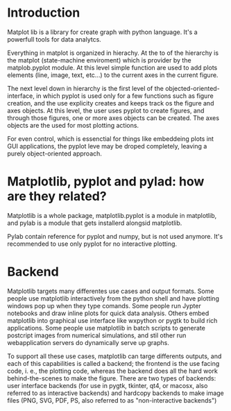 # Introduction

Matplot lib is a library for create graph with python language. It's a powerfull tools for data analytcs.

Everything in matplot is organized in hierachy. At the to of the hierarchy is the matplot (state-machine enviroment) which is provider by the matplob.pyplot module. At this level simple function are used to add plots elements (line, image, text, etc...) to the current axes in the current figure.

The next level down in hierarchy is the first level of the objected-oriented-interface, in which pyplot is used only for a few functions such as figure creation, and the use explicity creates and keeps track  os the figure and axes objects. At this level, the user uses pyplot to create figures, and through those figures, one or more axes objects can be created. The axes objects are the used for most plotting actions.

For even control, which is essenctial for things like embeddeing plots int GUI applications, the pyplot leve may be droped completely, leaving a purely object-oriented approach.

# Matplotlib, pyplot and pylad: how are they related?

Matplotlib is a whole package, matplotlib.pyplot is a module in matplotlib, and pylab is a module that gets installerd alongsid matplotlib.

Pylab contain reference for pyplot and numpy, but is not used anymore. It's recommended to use only pyplot for no interactive plotting.

# Backend

Matplotlib targets many differentes use cases and output formats. Some people use matplotlib interactively from the python shell and have plotting windows pop up when they type comands. Some people run Jypter notebooks and draw inline plots for quick data analysis. Others embed matplotlib into graphical use interface like wxpython or pygtk to build rich applications. Some people use matplotlib in batch scripts to generate postcript images from numerical simulations, and stil other run webapplication servers do dynamically serve up graphs.

To support all these use cases, matplotlib can targe differents outputs, and each of this capabilities is called a backend; the frontend is the use facing code, i. e., the plotting code, whereas the backend does all the hard work behind-the-scenes to make the figure. There are two types of backends: user interface backends (for use in pygtk, tkinter, qt4, or macosx, also referred to as interactive backends) and hardcopy backends to make image files (PNG, SVG, PDF, PS, also referred to as "non-interactive backends")
